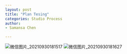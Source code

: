 ```yaml
---
layout: post
title: "Plan Tesing"
categories: Studio Process
author:
- Samansa Chen

---
```

![微信图片_20210930181517](https://user-images.githubusercontent.com/90554987/135437090-9bd8e43a-9b96-4ef0-a4b5-bc2f47fd91c0.png)
![微信图片_20210930181627](https://user-images.githubusercontent.com/90554987/135437264-c5f8daa6-3b29-4499-b36f-885e79bf6149.png)

